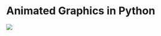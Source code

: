 # Animated Graphics in Python

![](https://github.com/meemeealm/graphics_project_python/blob/main/Animated%20GIF.gif)
